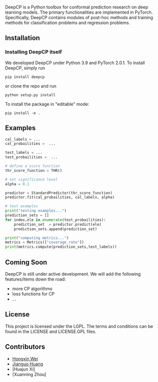 DeepCP is a Python toolbox for conformal prediction research on deep learning models. The primary functionalities are implemented in PyTorch. Specifically, DeepCP contains modules of post-hoc methods and training methods for classification problems and regression problems.

## Installation

### Installing DeepCP itself

We developed DeepCP under Python 3.9 and PyTorch 2.0.1. To install DeepCP, simply run

```
pip install deepcp
```

or clone the repo and run
```
python setup.py install
```

To install the package in "editable" mode:
```
pip install -e .
```


## Examples
```python
cal_labels = ...
cal_probailities =  ...

test_labels = ...
test_probailities =  ...

# define a score function
thr_score_function = THR()

# set significance level
alpha = 0.1

predictor = StandardPredictor(thr_score_function)
predictor.fit(cal_probailities, cal_labels, alpha)

# test examples
print("testing examples...")
prediction_sets = []
for index,ele in enumerate(test_probailities):
    prediction_set  = predictor.predict(ele)
    prediction_sets.append(prediction_set)

print("computing metrics...")
metrics = Metrics(["coverage_rate"])
print(metrics.compute(prediction_sets,test_labels))

```


## Coming Soon

DeepCP is still under active development. We will add the following features/items down the road:

* more CP algorithms 
* loss functions for CP
* ...

## License

This project is licensed under the LGPL. The terms and conditions can be found in the LICENSE and LICENSE.GPL files.



## Contributors

* [Hongxin Wei](https://hongxin001.github.io/)
* [Jianguo Huang](https://jianguo99.github.io/)
* [Huajun Xi]
* [Xuanning Zhou]

